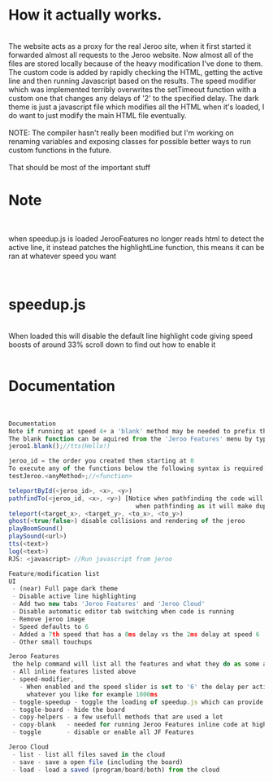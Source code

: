 
<h1>How it actually works.</h1>
<br>
The website acts as a proxy for the real Jeroo site, when it first started it forwarded almost all requests to the Jeroo website. Now almost all of the files are stored locally because of the heavy modification I've done to them. The custom code is added by rapidly checking the HTML, getting the active line and then running Javascript based on the results. The speed modifier which was implemented terribly overwrites the setTimeout function with a custom one that changes any delays of '2' to the specified delay. The dark theme is just a javascript file which modifies all the HTML when it's loaded, I do want to just modify the main HTML file eventually.
<br><br>
NOTE: The compiler hasn't really been modified but I'm working on renaming variables and exposing classes for possible better ways to run custom functions in the future.
<br><br>
That should be most of the important stuff

<br>
<h1>Note</h1>
<br>

<a>when speedup.js is loaded JerooFeatures no longer reads html to detect the active line, it instead patches the highlightLine function,</a>
<a>this means it can be ran at whatever speed you want</a>

<br>
<h1>speedup.js</h1>
<br>
<a>When loaded this will disable the default line highlight code giving speed boosts of around 33%</a>
<a>scroll down to find out how to enable it</a>
<br>

<br>
<h1>Documentation</h1>
<br>

```javascript
Documentation
Note if running at speed 4+ a 'blank' method may be needed to prefix these functions, usage ex below
The blank function can be aquired from the 'Jeroo Features' menu by typing 'copy-helpers' or 'copy-blank'
jeroo1.blank();//tts(Hello!)

jeroo_id = the order you created them starting at 0
To execute any of the functions below the following syntax is required,
testJeroo.<anyMethod>;//<function>

teleportById(<jeroo_id>, <x>, <y>)
pathfindTo(<jeroo_id, <x>, <y>) [Notice when pathfinding the code will pause and resume after it has finished, as of now do NOT pause/restart the program manually,
								   when pathfinding as it will make duplicate jeroos that are buggy]
teleport(<target_x>, <target_y>, <to_x>, <to_y>)
ghost(<true/false>) disable collisions and rendering of the jeroo
playBoomSound()
playSound(<url>)
tts(<text>)
log(<text>)
RJS: <javascript> //Run javascript from jeroo

Feature/modification list
UI
 - (near) Full page dark theme
 - Disable active line highlighting
 - Add two new tabs 'Jeroo Features' and 'Jeroo Cloud'
 - Disable automatic editor tab switching when code is running
 - Remove jeroo image
 - Speed defaults to 6
 - Added a 7th speed that has a 0ms delay vs the 2ms delay at speed 6
 - Other small touchups

Jeroo Features
 the help command will list all the features and what they do as some aren't worth documenting here
 - All inline features listed above
 - speed-modifier,
   - When enabled and the speed slider is set to '6' the delay per action can be set to
     whatever you like for example 1000ms
 - toggle-speedup - toggle the loading of speedup.js which can provide a 33%ish increase in speeds
 - toggle-board - hide the board
 - copy-helpers - a few usefull methods that are used a lot
 - copy-blank   - needed for running Jeroo Features inline code at higher speed, documented above
 - toggle       - disable or enable all JF Features

Jeroo Cloud
 - list - list all files saved in the cloud
 - save - save a open file (including the board)
 - load - load a saved (program/board/both) from the cloud
```